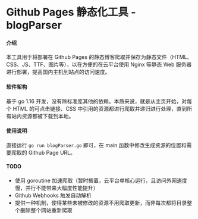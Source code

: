 # Github Pages 静态化工具 - blogParser

#### 介绍
本工具用于将部署在 Github Pages 的静态博客爬取并保存为静态文件（HTML、CSS、JS、TTF、图片等），以在方便的在云平台使用 Nginx 等静态 Web 服务器进行部署，提高国内主机到站点的访问速度。

#### 软件架构
基于 go 1.16 开发，没有除标准库其他的依赖。本质来说，就是从主页开始，对每个 HTML 的可点击链接、CSS 中引用的资源都进行爬取并递归进行处理，直到所有站内资源都被下载到本地。

#### 使用说明
直接运行 `go run blogParser.go` 即可，在 main 函数中修改生成资源的位置和需要爬取的 Github Page URL。

#### TODO
- 使用 goroutine 加速爬取（暂时搁置，云平台单核心运行，且访问外网速度慢，并行不能带来大幅度性能提升）
- Github Webhooks 触发自动解析
- 提供一种机制，使得某些未被修改的资源不用爬取更新，而非每次都将目录整个删除整个网站重新爬取
